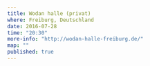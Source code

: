 ```yaml
---
title: Wodan halle (privat)
where: Freiburg, Deutschland
date: 2016-07-28
time: "20:30"
more-info: "http://wodan-halle-freiburg.de/" 
map: ""
published: true
---
```

